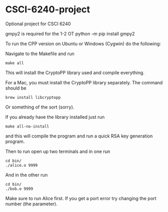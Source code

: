 # CSCI-6240-project
Optional project for CSCI 6240

gmpy2 is required for the 1-2 OT
python -m pip install gmpy2

To run the CPP version on Ubuntu or Windows (Cygwin) do the following:

Navigate to the Makefile and run

    make all

This will install the CryptoPP library used and compile everything.

For a Mac, you must install the CryptoPP library separately. The command should be

    brew install libcryptopp
    
Or something of the sort (sorry). 

If you already have the library installed just run

	make all-no-install

and this will compile the program and run a quick RSA key generation program.

Then to run open up two terminals and in one run

    cd bin/
    ./alice.o 9999

And in the other run

	cd bin/
	./bob.o 9999

Make sure to run Alice first. If you get a port error try changing the port number (the parameter). 
